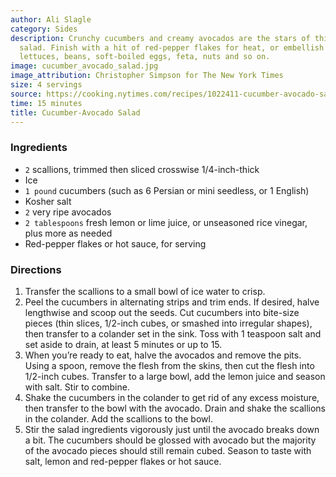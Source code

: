 ```yaml
---
author: Ali Slagle
category: Sides
description: Crunchy cucumbers and creamy avocados are the stars of this simple five-ingredient
  salad. Finish with a hit of red-pepper flakes for heat, or embellish with herbs,
  lettuces, beans, soft-boiled eggs, feta, nuts and so on.
image: cucumber_avocado_salad.jpg
image_attribution: Christopher Simpson for The New York Times
size: 4 servings
source: https://cooking.nytimes.com/recipes/1022411-cucumber-avocado-saladundefined
time: 15 minutes
title: Cucumber-Avocado Salad
---
```


### Ingredients

* `2` scallions, trimmed then sliced crosswise 1/4-inch-thick
* Ice
* `1 pound` cucumbers (such as 6 Persian or mini seedless, or 1 English)
* Kosher salt
* `2` very ripe avocados
* `2 tablespoons` fresh lemon or lime juice, or unseasoned rice vinegar, plus more as needed
* Red-pepper flakes or hot sauce, for serving

### Directions

1. Transfer the scallions to a small bowl of ice water to crisp.
2. Peel the cucumbers in alternating strips and trim ends. If desired, halve lengthwise and scoop out the seeds. Cut cucumbers into bite-size pieces (thin slices, 1/2-inch cubes, or smashed into irregular shapes), then transfer to a colander set in the sink. Toss with 1 teaspoon salt and set aside to drain, at least 5 minutes or up to 15.
3. When you’re ready to eat, halve the avocados and remove the pits. Using a spoon, remove the flesh from the skins, then cut the flesh into 1/2-inch cubes. Transfer to a large bowl, add the lemon juice and season with salt. Stir to combine.
4. Shake the cucumbers in the colander to get rid of any excess moisture, then transfer to the bowl with the avocado. Drain and shake the scallions in the colander. Add the scallions to the bowl.
5. Stir the salad ingredients vigorously just until the avocado breaks down a bit. The cucumbers should be glossed with avocado but the majority of the avocado pieces should still remain cubed. Season to taste with salt, lemon and red-pepper flakes or hot sauce.